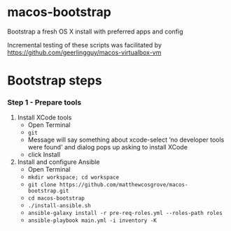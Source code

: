 # macos-bootstrap

Bootstrap a fresh OS X install with preferred apps and config

Incremental testing of these scripts was facilitated by https://github.com/geerlingguy/macos-virtualbox-vm

# Bootstrap steps

### Step 1 - Prepare tools

1. Install XCode tools
    - Open Terminal
    - `git`
    - Message will say something about xcode-select ’no developer tools were found' and dialog pops up asking to install XCode 
    - click Install
1. Install and configure Ansible
    - Open Terminal
    - `mkdir workspace; cd workspace`
    - `git clone https://github.com/matthewcosgrove/macos-bootstrap.git` 
    - `cd macos-bootstrap`
    - `./install-ansible.sh`
    - `ansible-galaxy install -r pre-req-roles.yml --roles-path roles`
    - `ansible-playbook main.yml -i inventory -K`
